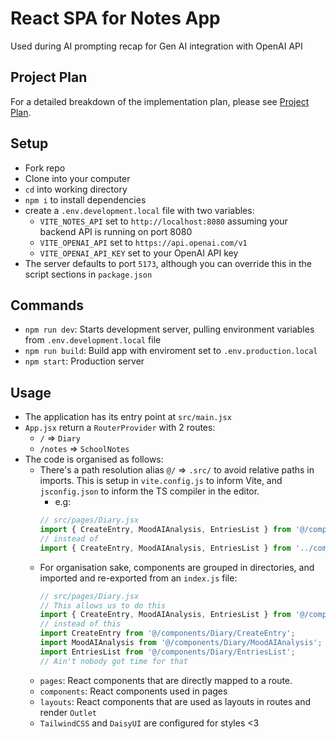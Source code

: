 # React SPA for Notes App

Used during AI prompting recap for Gen AI integration with OpenAI API

## Project Plan

For a detailed breakdown of the implementation plan, please see [Project Plan](docs/project-plan.md).

## Setup

- Fork repo
- Clone into your computer
- `cd` into working directory
- `npm i` to install dependencies
- create a `.env.development.local` file with two variables:
  - `VITE_NOTES_API` set to `http://localhost:8080` assuming your backend API is running on port 8080
  - `VITE_OPENAI_API` set to `https://api.openai.com/v1`
  - `VITE_OPENAI_API_KEY` set to your OpenAI API key
- The server defaults to port `5173`, although you can override this in the script sections in `package.json`

## Commands

- `npm run dev`: Starts development server, pulling environment variables from `.env.development.local` file
- `npm run build`: Build app with enviroment set to `.env.production.local`
- `npm start`: Production server

## Usage

- The application has its entry point at `src/main.jsx`
- `App.jsx` return a `RouterProvider` with 2 routes:
  - `/` => `Diary`
  - `/notes` => `SchoolNotes`
- The code is organised as follows:
  - There's a path resolution alias `@/` => `.src/` to avoid relative paths in imports. This is setup in `vite.config.js` to inform Vite, and `jsconfig.json` to inform the TS compiler in the editor.
    - e.g:
    ```javascript
    // src/pages/Diary.jsx
    import { CreateEntry, MoodAIAnalysis, EntriesList } from '@/components/Diary';
    // instead of
    import { CreateEntry, MoodAIAnalysis, EntriesList } from '../components/Diary';
    ```
  - For organisation sake, components are grouped in directories, and imported and re-exported from an `index.js` file:
    ```javascript
    // src/pages/Diary.jsx
    // This allows us to do this
    import { CreateEntry, MoodAIAnalysis, EntriesList } from '@/components/Diary';
    // instead of this
    import CreateEntry from '@/components/Diary/CreateEntry';
    import MoodAIAnalysis from '@/components/Diary/MoodAIAnalysis';
    import EntriesList from '@/components/Diary/EntriesList';
    // Ain't nobody got time for that
    ```
  - `pages`: React components that are directly mapped to a route.
  - `components`: React components used in pages
  - `layouts`: React components that are used as layouts in routes and render `Outlet`
  - `TailwindCSS` and `DaisyUI` are configured for styles <3

